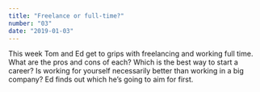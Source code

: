 ```yaml
---
title: "Freelance or full-time?"
number: "03"
date: "2019-01-03"
---
```


This week Tom and Ed get to grips with freelancing and working full time. What are the pros and cons of each? Which is the best way to start a career? Is working for yourself necessarily better than working in a big company? Ed finds out which he’s going to aim for first.